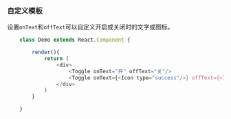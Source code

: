### 自定义模板
设置```onText```和```offText```可以自定义开启或关闭时的文字或图标。
```javascript
    class Demo extends React.Component {

        render(){
            return (
                <div>
                    <Toggle onText="开" offText="关"/>
                    <Toggle onText={<Icon type="success"/>} offText={<Icon type="error"/>}/>
                </div>
            )
        }

    }
```